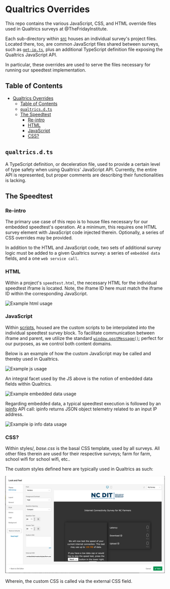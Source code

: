 # Qualtrics Overrides

This repo contains the various JavaScript, CSS, and HTML override files used in Qualtrics surveys at @TheFridayInstitute.

Each sub-directory within [src](src/) houses an individual survey's project files. Located there, too, are common JavaScript files shared between surveys, such as [`get-ip.ts`](src/get-ip.ts), plus an additional TypeScript definition file exposing the Qualtrics JavaScript API.

In particular, these overrides are used to serve the files necessary for running our speedtest implementation.

## Table of Contents

- [Qualtrics Overrides](#qualtrics-overrides)
  - [Table of Contents](#table-of-contents)
  - [`qualtrics.d.ts`](#qualtricsdts)
  - [The Speedtest](#the-speedtest)
    - [Re-intro](#re-intro)
    - [HTML](#html)
    - [JavaScript](#javascript)
    - [CSS?](#css)

## `qualtrics.d.ts`

A TypeScript definition, or deceleration file, used to provide a certain level of type safety when using Qualtrics' JavaScript API. Currently, the entire API is represented, but proper comments are describing their functionalities is lacking.

## The Speedtest

### Re-intro

The primary use case of this repo is to house files necessary for our embedded speedtest's operation. At a minimum, this requires one HTML survey element with JavaScript code injected therein. Optionally, a series of CSS overrides may be provided.

In addition to the HTML and JavaScript code, two sets of additional survey logic must be added to a given Qualtrics survey: a series of `embedded data` fields, and a one `web service call`.

### HTML

Within a project's `speedtest.html`, the necessary HTML for the individual speedtest
iframe is located. Note, the
iframe ID here must match the iframe ID within the corresponding JavaScript.

![](assets/html.gif?raw=true "Example html usage")

### JavaScript

Within [scripts](scripts/), housed are the custom scripts to be interpolated
into the individual speedtest survey block. To facilitate communication between iframe and parent, we utilize the standard [`window.postMessage()`](https://developer.mozilla.org/en-US/docs/Web/API/Window/postMessage); perfect for our purposes, as we control both content domains.

Below is an example of how the custom JavaScript may be called and thereby used in
Qualtrics.

![](assets/js.gif?raw=true "Example js usage")

An integral facet used by the JS above is the notion of embedded data fields
within Qualtrics.

![](assets/embedded_data.gif?raw=true "Example embedded data usage")

Regarding embedded data, a typical speedtest execution is followed by an [ipinfo](https://ipinfo.io/) API call: ipinfo returns JSON object telemetry related to
an input IP address.

![](assets/ip_info.gif?raw=true "Example ip info data usage")

### CSS?

Within styles/, _base.css_ is the basal CSS template, used by all surveys. All
other files therein are used for their respective surveys; farm for farm, school
wifi for school wifi, etc..

The custom styles defined here are typically used in Qualtrics as such:

![](assets/external_css.jpg?raw=true "Example style usage")

Wherein, the custom CSS is called via the external CSS field.
